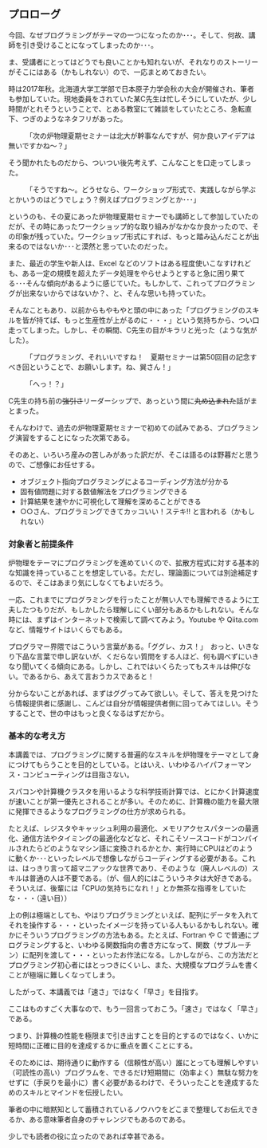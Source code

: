 ## プロローグ
今回、なぜプログラミングがテーマの一つになったのか･･･。そして、何故、講師を引き受けることになってしまったのか･･･。

ま、受講者にとってはどうでも良いことかも知れないが、それなりのストーリーがそこにはある（かもしれない）ので、一応まとめておきたい。


時は2017年秋。北海道大学工学部で日本原子力学会秋の大会が開催され、筆者も参加していた。現地委員をされていた某C先生は忙しそうにしていたが、少し時間がとれそうということで、とある教室にて雑談をしていたところ、急転直下、つぎのようなネタフリがあった。

　　　「次の炉物理夏期セミナーは北大が幹事なんですが、何か良いアイデアは無いですかね～？」

そう聞かれたものだから、ついつい後先考えず、こんなことを口走ってしまった。

　　　「そうですね～。どうせなら、ワークショップ形式で、実践しながら学ぶとかいうのはどうでしょう？例えばプログラミングとか･･･」

というのも、その夏にあった炉物理夏期セミナーでも講師として参加していたのだが、その時にあったワークショップ的な取り組みがなかなか良かったので、その印象が残っていた。ワークショップ形式にすれば、もっと踏み込んだことが出来るのではないか･･･と漠然と思っていたのだった。

また、最近の学生や新人は、Excel などのソフトはある程度使いこなすけれども、ある一定の規模を超えたデータ処理をやらせようとすると急に困り果てる･･･そんな傾向があるように感じていた。もしかして、これってプログラミングが出来ないからではないか？、と、そんな思いも持っていた。

そんなこともあり、以前からもやもやと頭の中にあった「プログラミングのスキルを皆が持てば、もっと生産性が上がるのに・・・」という気持ちから、つい口走ってしまった。しかし、その瞬間、C先生の目がキラリと光った（ような気がした）。

　　　「プログラミング、それいいですね！　夏期セミナーは第50回目の記念すべき回ということで、お願いします。ね、巽さん！」
   
　　　「へっ！？」

C先生の持ち前の<del>強引さ</del>リーダーシップで、あっという間に<del>丸め込まれた</del>話がまとまった。


そんなわけで、過去の炉物理夏期セミナーで初めての試みである、プログラミング演習をすることになった次第である。

そのあと、いろいろ産みの苦しみがあった訳だが、そこは語るのは野暮だと思うので、ご想像にお任せする。

 + オブジェクト指向プログラミングによるコーディング方法が分かる
 + 固有値問題に対する数値解法をプログラミングできる
 + 計算結果を速やかに可視化して理解を深めることができる
 + ○○さん、プログラミングできてカッコいい！ステキ!! と言われる（かもしれない）
 
### 対象者と前提条件
炉物理をテーマにプログラミングを進めていくので、拡散方程式に対する基本的な知識を持っていることを想定している。ただし、理論面については別途補足するので、そこはあまり気にしなくてもよいだろう。

一応、これまでにプログラミングを行ったことが無い人でも理解できるように工夫したつもりだが、もしかしたら理解しにくい部分もあるかもしれない。そんな時には、まずはインターネットで検索して調べてみよう。Youtube や Qiita.com など、情報サイトはいくらでもある。

プログラマー界隈ではこういう言葉がある。「ググレ、カス！」　おっと、いきなり下品な言葉で申し訳ないが、くだらない質問をする人ほど、何も調べずにいきなり聞いてくる傾向にある。しかし、これではいくらたってもスキルは伸びない。であるから、あえて言おうカスであると！　

分からないことがあれば、まずはググってみて欲しい。そして、答えを見つけたら情報提供者に感謝し、こんどは自分が情報提供者側に回ってみてほしい。そうすることで、世の中はもっと良くなるはずだから。


### 基本的な考え方
本講義では、プログラミングに関する普遍的なスキルを炉物理をテーマとして身につけてもらうことを目的としている。とはいえ、いわゆるハイパフォーマンス・コンピューティングは目指さない。

スパコンや計算機クラスタを用いるような科学技術計算では、とにかく計算速度が速いことが第一優先とされることが多い。そのために、計算機の能力を最大限に発揮できるようなプログラミングの仕方が求められる。

たとえば、レジスタやキャッシュ利用の最適化、メモリアクセスパターンの最適化、通信方法やタイミングの最適化などなど、それこそソースコードがコンパイルされたらどのようなマシン語に変換されるかとか、実行時にCPUはどのように動くか･･･といったレベルで想像しながらコーディングする必要がある。これは、はっきり言って超マニアックな世界であり、そのような（廃人レベルの）スキルは普通の人は不要である。（が、個人的にはこういうネタは大好きである。そういえば、後輩には「CPUの気持ちになれ！」とか無茶な指導をしていたな・・・（遠い目））

上の例は極端としても、やはりプログラミングといえば、配列にデータを入れてそれを操作する・・・といったイメージを持っている人もいるかもしれない。確かにそういうプログラミングの方法もある。たとえば、Fortran や C で普通にプログラミングすると、いわゆる関数指向の書き方になって、関数（サブルーチン）に配列を渡して・・・といったお作法になる。しかしながら、この方法だとプログラミング初心者にはとっつきにくいし、また、大規模なプログラムを書くことが極端に難しくなってしまう。

したがって、本講義では「速さ」ではなく「早さ」を目指す。

ここはものすごく大事なので、もう一回言っておこう。「速さ」ではなく「早さ」である。

つまり、計算機の性能を極限まで引き出すことを目的とするのではなく、いかに短時間に正確に目的を達成するかに重点を置くことにする。

そのためには、期待通りに動作する（信頼性が高い）誰にとっても理解しやすい（可読性の高い）プログラムを、できるだけ短期間に（効率よく）無駄な努力をせずに（手戻りを最小に）書く必要があるわけで、そういったことを達成するためのスキルとマインドを伝授したい。

筆者の中に暗黙知として蓄積されているノウハウをどこまで整理してお伝えできるか、ある意味筆者自身のチャレンジでもあるのである。

少しでも読者の役に立ったのであれば幸甚である。